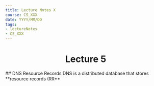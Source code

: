 ```yaml
---
title: Lecture Notes X
course: CS_XXX
date: YYYY/MM/DD
tags: 
- lectureNotes
- CS_XXX
---
```


<center><h1>Lecture 5</h1></center>
## DNS Resource Records
DNS is a distributed database that stores **resource records (RR**